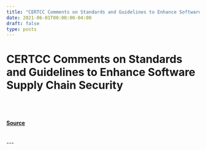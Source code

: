 ```yaml
---
title: "CERTCC Comments on Standards and Guidelines to Enhance Software Supply Chain Security"
date: 2021-06-01T00:00:00-04:00
draft: false
type: posts
---
```

# CERTCC Comments on Standards and Guidelines to Enhance Software Supply Chain Security

<br/>

<br/>


#### [Source](https://insights.sei.cmu.edu/blog/certcc-comments-on-standards-and-guidelines-to-enhance-software-supply-chain-security/)

<br/>
---
